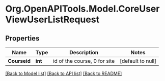 # Org.OpenAPITools.Model.CoreUserViewUserListRequest

## Properties

Name | Type | Description | Notes
------------ | ------------- | ------------- | -------------
**Courseid** | **int** | id of the course, 0 for site | [default to null]

[[Back to Model list]](../README.md#documentation-for-models) [[Back to API list]](../README.md#documentation-for-api-endpoints) [[Back to README]](../README.md)

